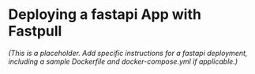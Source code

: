 # Deploying a fastapi App with Fastpull

*(This is a placeholder. Add specific instructions for a fastapi deployment, including a sample Dockerfile and docker-compose.yml if applicable.)*
